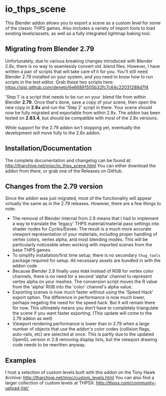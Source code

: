 # io_thps_scene
This Blender addon allows you to export a scene as a custom level for some of the classic THPS games. Also includes a variety of import tools to load existing levels/assets, as well as a fully integrated lightmap baking tool.

## Migrating from Blender 2.79
Unfortunately, due to various breaking changes introduced with Blender 2.8x, there is no way to seamlessly convert old .blend files. However, I have written a pair of scripts that will take care of it for you. You'll still need Blender 2.79 installed on your system, and you need to know how to run scripts in the text editor. Grab these two scripts here: https://gist.github.com/denetii/6e66891505b32fc7c64c22031288d7f4

'Step 1' is a script that needs to be run on your .blend file from within Blender **2.79**. Once that's done, save a copy of your scene, then open the new copy in **2.8x** and run the 'Step 2' script in there. Your scene should now be fully migrated and exportable from within 2.8x. The addon has been tested on **2.83.4**, but should be compatible with most of the 2.8x versions.

While support for the 2.79 addon isn't stopping yet, eventually the development will move fully to the 2.8x addon.

## Installation/Documentation
The complete documentation and changelog can be found at: http://tharchive.net/misc/io_thps_scene.html
You can either download the addon from there, or grab one of the Releases on GitHub.

## Changes from the 2.79 version
Since the addon was just migrated, most of the functionality will appear virtually the same as in the 2.79 releases. However, there are a few things to note:
 * The removal of Blender Internal from 2.8 means that I had to implement a way to translate the 'legacy' THPS material/material pass settings into shader nodes for Cycles/Eevee. The result is a much more accurate viewport representation of your materials, including proper handling of vertex colors, vertex alpha, and most blending modes. This will be particularly noticeable when working with imported scenes from the base THPS games.
 * To simplify installation/first time setup, there is no secondary `thug_tools` package required for setup. All necessary assets are bundled in with the addon code. 
 * Because Blender 2.8 finally uses `RGBA` instead of RGB for vertex color channels, there is no need for a second 'alpha' channel to represent vertex alpha on your meshes. The conversion script moves the R value from the 'alpha' RGB into the 'color' channel's alpha value. 
 * Exporting scenes is now much faster without using the 'Speed Hack' export option. The difference in performance is now much lower, perhaps negating the need for the speed hack. But it will remain there for now. This ultimately means you don't have to completely triangulate the scene if you want faster exporting. (This update will come to the 2.79 addon as well)
 * Viewport rendering performance is lower than in 2.79 when a large number of objects that use the addon's color codes (collision flags, auto-rails, etc) are selected at once. This is partly due to the updated OpenGL version in 2.8 removing display lists, but the viewport drawing code needs to be rewritten anyway. 

## Examples 
I host a selection of custom levels built with this addon on the Tony Hawk Archive: http://tharchive.net/misc/custom_levels.html
You can also find a larger collection of custom levels at THPSX: http://thpsx.com/community-upload-list/
